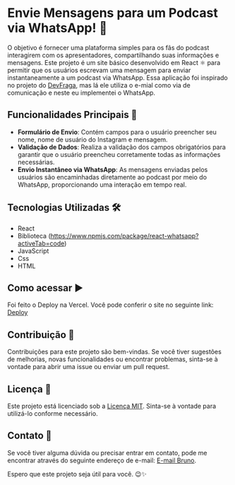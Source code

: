 # Envie Mensagens para um Podcast via WhatsApp! 📱

O objetivo é fornecer uma plataforma simples para os fãs do podcast interagirem com os apresentadores, compartilhando suas informações e mensagens. Este projeto é um site básico desenvolvido em React ⚛️ para permitir que os usuários escrevam uma mensagem para enviar instantaneamente a um podcast via WhatsApp. Essa aplicação foi inspirado no projeto do [DevFraga](https://github.com/devfraga/react-email), mas lá ele utiliza o e-mial como via de comunicação e neste eu implementei o WhatsApp.

## Funcionalidades Principais 🚀

- **Formulário de Envio**: Contém campos para o usuário preencher seu nome, nome de usuário do Instagram e mensagem.
- **Validação de Dados**: Realiza a validação dos campos obrigatórios para garantir que o usuário preencheu corretamente todas as informações necessárias.
- **Envio Instantâneo via WhatsApp**: As mensagens enviadas pelos usuários são encaminhadas diretamente ao podcast por meio do WhatsApp, proporcionando uma interação em tempo real.

## Tecnologias Utilizadas 🛠️

- React
- Biblioteca (https://www.npmjs.com/package/react-whatsapp?activeTab=code)
- JavaScript
- Css
- HTML

## Como acessar ▶️

Foi feito o Deploy na Vercel. Você pode conferir o site no seguinte link: [Deploy](https://msg-papo-paralello.vercel.app/)

## Contribuição 🤝

Contribuições para este projeto são bem-vindas. Se você tiver sugestões de melhorias, novas funcionalidades ou encontrar problemas, sinta-se à vontade para abrir uma issue ou enviar um pull request.

## Licença 📄

Este projeto está licenciado sob a [Licença MIT](https://opensource.org/licenses/MIT). Sinta-se à vontade para utilizá-lo conforme necessário.

## Contato 📧

Se você tiver alguma dúvida ou precisar entrar em contato, pode me encontrar através do seguinte endereço de e-mail: [E-mail Bruno](mailto:brunotcorso@gmail.com).

Espero que este projeto seja útil para você. 😉✨
